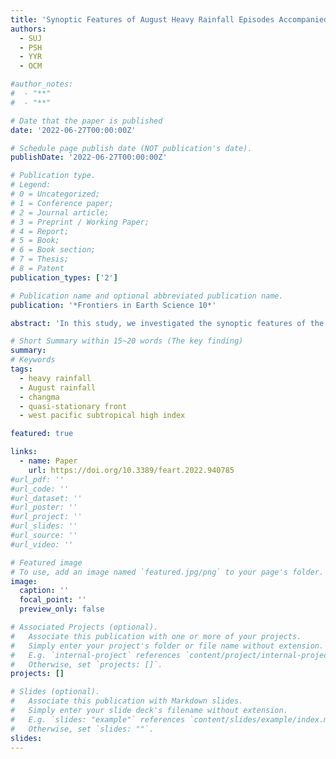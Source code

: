 ```yaml
---
title: 'Synoptic Features of August Heavy Rainfall Episodes Accompanied By a Quasi-Stationary Front Over the Korean Peninsula and Its Relationship With the Western Pacific Subtropical High'
authors:
  - SUJ
  - PSH
  - YYR
  - OCM

#author_notes:
#  - "**"
#  - "**"

# Date that the paper is published
date: '2022-06-27T00:00:00Z'

# Schedule page publish date (NOT publication's date).
publishDate: '2022-06-27T00:00:00Z'

# Publication type.
# Legend: 
# 0 = Uncategorized; 
# 1 = Conference paper; 
# 2 = Journal article;
# 3 = Preprint / Working Paper; 
# 4 = Report; 
# 5 = Book; 
# 6 = Book section;
# 7 = Thesis; 
# 8 = Patent
publication_types: ['2']

# Publication name and optional abbreviated publication name.
publication: '*Frontiers in Earth Science 10*'

abstract: 'In this study, we investigated the synoptic features of the August 26–27, 2018 heavy rainfall episode, which was accompanied by a quasi-stationary front over the Korean peninsula, as well as its relationship with the climatological characteristics of the Western Pacific Subtropical High (WPSH), using reanalysis and observational data. Through a case study, we analyzed the synoptic environment and frontal structure of the heavy rainfall event by comparing it with a heavy rainfall event associated with a quasi-stationary front that occurred on June 26–27, 2018 (during the Changma period). The case study indicates that the environment and structure of the quasi-stationary fronts in both events exhibited common characteristic features: an extended WPSH and strong low-level winds along the western or northwestern edge of the WPSH and a northward tilted frontal structure. Although differences in the moisture transport path were observed (southwesterly for the Changma event and southerly for the August event), their contributions to maintaining the quasi-stationary fronts were comparable around the Korean peninsula. We further investigated the climatological characteristics of these two heavy rainfall episodes for a 30 year period (1990–2019). We identified heavy rainfall days similar to those of the case study using pattern correlations of the 850 hPa geopotential height anomaly. The occurrence frequencies for each period indicate that the environmental features of the Changma event can be regarded as the typical heavy rainfall environment during the Changma period, whereas the environmental features of the August event were not typical for heavy rainfall during August. The main difference between similar and different cases to the August event is the expansion of the WPSH. Analysis of the relationship between annual variations in the WPSH indices and the occurrence frequency of heavy rainfall days during each August period also indicates that heavy rainfall with a quasi-stationary front similar to the August event is closely related to WPSH expansion.'

# Short Summary within 15~20 words (The key finding)
summary:
# Keywords
tags:
  - heavy rainfall
  - August rainfall
  - changma
  - quasi-stationary front
  - west pacific subtropical high index

featured: true

links:
  - name: Paper
    url: https://doi.org/10.3389/feart.2022.940785
#url_pdf: ''
#url_code: ''
#url_dataset: ''
#url_poster: ''
#url_project: ''
#url_slides: ''
#url_source: ''
#url_video: ''

# Featured image
# To use, add an image named `featured.jpg/png` to your page's folder.
image:
  caption: ''
  focal_point: ''
  preview_only: false

# Associated Projects (optional).
#   Associate this publication with one or more of your projects.
#   Simply enter your project's folder or file name without extension.
#   E.g. `internal-project` references `content/project/internal-project/index.md`.
#   Otherwise, set `projects: []`.
projects: []

# Slides (optional).
#   Associate this publication with Markdown slides.
#   Simply enter your slide deck's filename without extension.
#   E.g. `slides: "example"` references `content/slides/example/index.md`.
#   Otherwise, set `slides: ""`.
slides:
---
```

